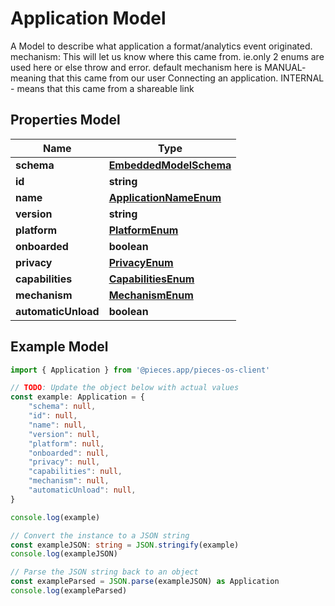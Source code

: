 
# Application Model

A Model to describe what application a format/analytics event originated.  mechanism: This will let us know where this came from. ie.only 2 enums are used here or else throw and error. default mechanism here is MANUAL- meaning that this came from our user Connecting an application. INTERNAL - means that this came from a shareable link

## Properties Model

Name | Type
------------ | -------------
**schema** | [**EmbeddedModelSchema**](EmbeddedModelSchema)
**id** | **string**
**name** | [**ApplicationNameEnum**](ApplicationNameEnum)
**version** | **string**
**platform** | [**PlatformEnum**](PlatformEnum)
**onboarded** | **boolean**
**privacy** | [**PrivacyEnum**](PrivacyEnum)
**capabilities** | [**CapabilitiesEnum**](CapabilitiesEnum)
**mechanism** | [**MechanismEnum**](MechanismEnum)
**automaticUnload** | **boolean**

## Example Model

```typescript
import { Application } from '@pieces.app/pieces-os-client'

// TODO: Update the object below with actual values
const example: Application = {
    "schema": null,
    "id": null,
    "name": null,
    "version": null,
    "platform": null,
    "onboarded": null,
    "privacy": null,
    "capabilities": null,
    "mechanism": null,
    "automaticUnload": null,
}

console.log(example)

// Convert the instance to a JSON string
const exampleJSON: string = JSON.stringify(example)
console.log(exampleJSON)

// Parse the JSON string back to an object
const exampleParsed = JSON.parse(exampleJSON) as Application
console.log(exampleParsed)
```


